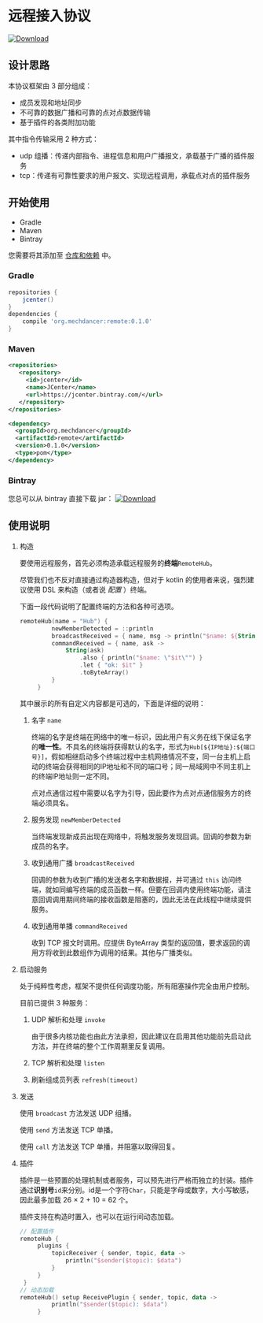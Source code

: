 # 远程接入协议

[ ![Download](https://api.bintray.com/packages/mechdancer/maven/remote/images/download.svg) ](https://bintray.com/mechdancer/maven/remote/_latestVersion)
## 设计思路

本协议框架由 3 部分组成：

* 成员发现和地址同步
* 不可靠的数据广播和可靠的点对点数据传输
* 基于插件的各类附加功能

其中指令传输采用 2 种方式：

* udp 组播：传递内部指令、进程信息和用户广播报文，承载基于广播的插件服务
* tcp：传递有可靠性要求的用户报文、实现远程调用，承载点对点的插件服务

## 开始使用

* Gradle
* Maven
* Bintray

您需要将其添加至  [仓库和依赖](https://docs.gradle.org/current/userguide/declaring_dependencies.html) 中。

### Gradle

```groovy
repositories {
    jcenter()
}
dependencies {
    compile 'org.mechdancer:remote:0.1.0'
}
```

### Maven

```xml
<repositories>
   <repository>
     <id>jcenter</id>
     <name>JCenter</name>
     <url>https://jcenter.bintray.com/</url>
   </repository>
</repositories>

<dependency>
  <groupId>org.mechdancer</groupId>
  <artifactId>remote</artifactId>
  <version>0.1.0</version>
  <type>pom</type>
</dependency>
```

### Bintray

您总可以从 bintray 直接下载 jar： [ ![Download](https://api.bintray.com/packages/mechdancer/maven/remote/images/download.svg) ](https://bintray.com/mechdancer/maven/remote/_latestVersion)

## 使用说明

1. 构造

   要使用远程服务，首先必须构造承载远程服务的**终端**`RemoteHub`。 

   尽管我们也不反对直接通过构造器构造，但对于 kotlin 的使用者来说，强烈建议使用 DSL 来构造（或者说 *配置* ）终端。

   下面一段代码说明了配置终端的方法和各种可选项。

   ```kotlin
   remoteHub(name = "Hub") {
   			newMemberDetected = ::println
   			broadcastReceived = { name, msg -> println("$name: ${String(msg)}") }
   			commandReceived = { name, ask ->
   				String(ask)
   					.also { println("$name: \"$it\"") }
   					.let { "ok: $it" }
   					.toByteArray()
   			}
   		}
   ```

   其中展示的所有自定义内容都是可选的，下面是详细的说明：

   1. 名字 `name`

      终端的名字是终端在网络中的唯一标识，因此用户有义务在线下保证名字的**唯一性**。不具名的终端将获得默认的名字，形式为`Hub[${IP地址}:${端口号}]`，假如相继启动多个终端过程中主机网络情况不变，同一台主机上启动的终端会获得相同的IP地址和不同的端口号；同一局域网中不同主机上的终端IP地址则一定不同。

      点对点通信过程中需要以名字为引导，因此要作为点对点通信服务方的终端必须具名。

   2. 服务发现 `newMemberDetected`

      当终端发现新成员出现在网络中，将触发服务发现回调。回调的参数为新成员的名字。

   3. 收到通用广播 `broadcastReceived`

      回调的参数为收到广播的发送者名字和数据报，并可通过 `this` 访问终端，就如同编写终端的成员函数一样。但要在回调内使用终端功能，请注意回调调用期间终端的接收函数是阻塞的，因此无法在此线程中继续提供服务。

   4. 收到通用单播 `commandReceived`

      收到 TCP 报文时调用。应提供 ByteArray 类型的返回值，要求返回的调用方将收到此数组作为调用的结果。其他与广播类似。

2. 启动服务

   处于纯粹性考虑，框架不提供任何调度功能，所有阻塞操作完全由用户控制。

   目前已提供 3 种服务：

   1. UDP 解析和处理 `invoke`

      由于很多内核功能也由此方法承担，因此建议在启用其他功能前先启动此方法，并在终端的整个工作周期里反复调用。

   2. TCP 解析和处理 `listen`

   3. 刷新组成员列表 `refresh(timeout)`

3. 发送

   使用 `broadcast` 方法发送 UDP 组播。

   使用 `send` 方法发送 TCP 单播。

   使用 `call` 方法发送 TCP 单播，并阻塞以取得回复。

4. 插件

   插件是一些预置的处理机制或者服务，可以预先进行严格而独立的封装。插件通过**识别号**`id`来分别。id是一个字符`Char`，只能是字母或数字，大小写敏感，因此最多加载 26 × 2 + 10 = 62 个。

   插件支持在构造时置入，也可以在运行间动态加载。

   ```kotlin
   // 配置插件
   remoteHub {
   		plugins {
   			topicReceiver { sender, topic, data ->
   				println("$sender($topic): $data")
   			}
   		}
   	}
   // 动态加载
   remoteHub() setup ReceivePlugin { sender, topic, data ->
   			println("$sender($topic): $data")
   		}
   ```